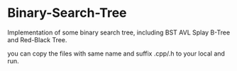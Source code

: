 # Binary-Search-Tree
Implementation of some binary search tree, including BST AVL Splay B-Tree and Red-Black Tree.

you can copy the files with same name and suffix .cpp/.h to your local and run.
